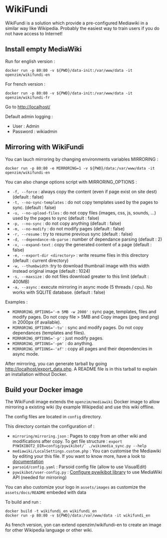 WikiFundi
=========

WikiFundi is a solution which provide a pre-configured Mediawiki in a
similar way like Wikipedia. Probably the easiest way to train users if
you do not have access to Internet!

Install empty MediaWiki 
-----------------------
Run for english version :

```
docker run -p 80:80 -v ${PWD}/data-init:/var/www/data -it openzim/wikifundi-en
```

For french version :

```
docker run -p 80:80 -v ${PWD}/data-init:/var/www/data -it openzim/wikifundi-fr
```

Go to  [http://localhost/](http://localhost/)

Default admin logging :

* User : Admin
* Password : wikiadmin

Mirroring with WikiFundi
------------------------

You can lauch mirroring by changing environments variables MIRRORING :

`docker run -p 80:80 -e MIRRORING=1 -v ${PWD}/data:/var/www/data -it openzim/wikifundi-en`
 
You can also change options script with MIRRORING_OPTIONS : 

* `-f, --force` : always copy  the content (even if page exist on site dest) (default : false)
* `-t, --no-sync-templates` : do not copy templates used by the pages to sync. (default : false)
* `-u, --no-upload-files` : do not copy files (images, css, js, sounds, ...) used by the pages to sync (default : false)
* `-p, --no-sync` : do not copy anything (default : false)
* `-m, --no-modify` : do not modify pages (default : false)
* `-r, --resume` : try to resume previous sync (default : false)
* `-d, --dependance-nb-parse` : number of dependance parsing (default : 2)
* `-x, --expand-text` : copy the generated content of a page (default : false)
* `-e, --export-dir <directory>` : write resume files in this directory (default : current directory)
* `-w, --thumbwidth` :try to download thumbnail image with this width instead original image (default : 1024)
* `-s, --maxsize` : do not files download greater to this limit (default : 400MB)
* `-a, --async` : execute mirroring in async mode (5 threads / cpu). No works with SQLITE database. (default : false)
  
Examples :

* `MIRRORING_OPTIONS='-m 5MB -w 2000'` : sync page, templates, files and modify pages. Do not copy file > 5MB and Copy images (jpeg and png) in 2000px (if available).
* `MIRRORING_OPTIONS='-tu'` : sync and modify pages. Do not copy dependances (templates and files).
* `MIRRORING_OPTIONS='-p'` : just modify pages.
* `MIRRORING_OPTIONS='-pm'` : do anything.
* `MIRRORING_OPTIONS=-'af'` : copy all pages and their dependencies in async mode.
 
After mirroring, you can generate tarball by going [http://localhost/export_data.php](http://localhost/export_data.php). A README file is in this tarball to explain an installation without Docker.

Build your Docker image
-----------------------
The WikiFundi image extends the `openzim/mediawiki` Docker image to
allow mirroring a existing wiki (by example Wikipedia) and
use this wiki offline.

The config files are located in `config` directory.

This directory contain the configuration of :

* `mirroring/mirroring.json` : 
    Pages to copy from an other wiki and modifications after copy. 
    To get file structure :
      ```
        export PYWIKIBOT2_DIR=config/pywikibot/`
        ./wikimedia_sync.py --help
      ```
* `mediawiki/LocalSettings.custom.php` : 
    You can customise the Mediawiki by editing your this file. 
    If you want to know more, have a look to [documentation](https://www.mediawiki.org/wiki/Manual:LocalSettings.php)
* `parsoid/config.yaml` :
    Parsoid config file (allow to use VisualEdit)
* `pywikibot/user-config.py` :
    [Configure pywikibot library](https://www.mediawiki.org/wiki/Manual:Pywikibot/user-config.py) to use MediaWiki API (needed for mirroring)

You can also customize your logo in `assets/images` as customize the `assets/docs/README` embeded with data 

To build and run :

```
docker build -t wikifundi_en wikifundi_en 
docker run -p 80:80 -v ${PWD}/data:/var/www/data -it wikifundi_en
```
As french version, yon can extend openzim/wikifundi-en to create an image for other Wikipedia language or other wiki.
